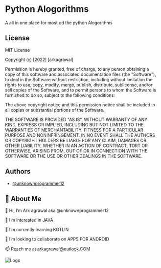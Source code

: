 
# Python Alogorithms

A all in one place for most od the python Alogorithms

## License

MIT License

Copyright (c) [2022] [arkagrawal]

Permission is hereby granted, free of charge, to any person obtaining a copy
of this software and associated documentation files (the "Software"), to deal
in the Software without restriction, including without limitation the rights
to use, copy, modify, merge, publish, distribute, sublicense, and/or sell
copies of the Software, and to permit persons to whom the Software is
furnished to do so, subject to the following conditions:

The above copyright notice and this permission notice shall be included in all
copies or substantial portions of the Software.

THE SOFTWARE IS PROVIDED "AS IS", WITHOUT WARRANTY OF ANY KIND, EXPRESS OR
IMPLIED, INCLUDING BUT NOT LIMITED TO THE WARRANTIES OF MERCHANTABILITY,
FITNESS FOR A PARTICULAR PURPOSE AND NONINFRINGEMENT. IN NO EVENT SHALL THE
AUTHORS OR COPYRIGHT HOLDERS BE LIABLE FOR ANY CLAIM, DAMAGES OR OTHER
LIABILITY, WHETHER IN AN ACTION OF CONTRACT, TORT OR OTHERWISE, ARISING FROM,
OUT OF OR IN CONNECTION WITH THE SOFTWARE OR THE USE OR OTHER DEALINGS IN THE
SOFTWARE.


## Authors

- [@unknownprogrammer12](https://www.github.com/unknownprogrammer12)


## 🚀 About Me
👋 Hi, I’m Ark agrawal aka @unknownprogrammer12

👀 I’m interested in JAVA

🌱 I’m currently learning KOTLIN

💞️ I’m looking to collaborate on APPS FOR ANDROID

📫 Reach me at arkagrawal@outlook.COM


![Logo](https://hacktoberfestswaglist.com/img/Hfest-Logo-2-Color-Manga.png)


